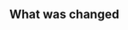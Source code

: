 ## What was changed
<!-- Kindly  provide an overview and related issue number if available -->
<!-- Add a label to this pull request: bug, enhancement, documentation -->
